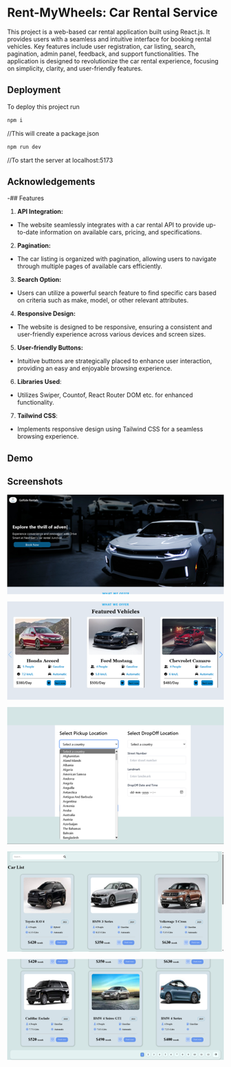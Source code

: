 
# Rent-MyWheels: Car Rental Service

This project is a web-based car rental application built using React.js. It provides users with a seamless and intuitive interface for booking rental vehicles. Key features include user registration, car listing, search, pagination, admin panel, feedback, and support functionalities. The application is designed to revolutionize the car rental experience, focusing on simplicity, clarity, and user-friendly features.


## Deployment

To deploy this project run

```bash
npm i  
```
//This will create a package.json

```bash
npm run dev
```
//To start the server at localhost:5173


## Acknowledgements

 -## Features

1. **API Integration:**
- The website seamlessly integrates with a car rental API to provide up-to-date information on available cars, pricing, and specifications.

2. **Pagination:**
- The car listing is organized with pagination, allowing users to navigate through multiple pages of available cars efficiently.

3. **Search Option:**
- Users can utilize a powerful search feature to find specific cars based on criteria such as make, model, or other relevant attributes.

4. **Responsive Design:**
- The website is designed to be responsive, ensuring a consistent and user-friendly experience across various devices and screen sizes.

5. **User-friendly Buttons:**
- Intuitive buttons are strategically placed to enhance user interaction, providing an easy and enjoyable browsing experience.

6. **Libraries Used**:
- Utilizes Swiper, Countof, React Router DOM etc. for enhanced functionality.

7. **Tailwind CSS**: 
- Implements responsive design using Tailwind CSS for a seamless browsing experience.



## Demo


## Screenshots
![LandingPage](https://github.com/PrakashM7781/Car_rental/blob/main/car-rental/public/img/Screenshot%202024-04-24%20163253.png?raw=true)

![Offering](https://github.com/PrakashM7781/Car_rental/blob/main/car-rental/public/img/offers.png?raw=true)

![BookingDetails](https://github.com/PrakashM7781/Car_rental/blob/main/car-rental/public/img/api.png?raw=true)

![CarsList](https://github.com/PrakashM7781/carseller/blob/master/public/images/Screenshot%202024-01-15%20124919.png?raw=true)

![Pagination](https://github.com/PrakashM7781/carseller/blob/master/public/images/Screenshot%202024-01-15%20124950.png?raw=true)

